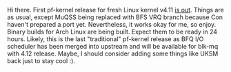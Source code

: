 Hi there. First pf-kernel release for fresh Linux kernel v4.11 [is out](https://pf.natalenko.name/sources/4.11/patch-4.11-pf1.xz). Things are as usual, except MuQSS being replaced with BFS VRQ branch because Con haven't prepared a port yet. Nevertheless, it works okay for me, so enjoy. Binary builds for Arch Linux are being built. Expect them to be ready in 24 hours. Likely, this is the last "traditional" pf-kernel release as BFQ I/O scheduler has been merged into upstream and will be available for blk-mq with 4.12 release. Maybe, I should consider adding some things like UKSM back just to stay cool :).

